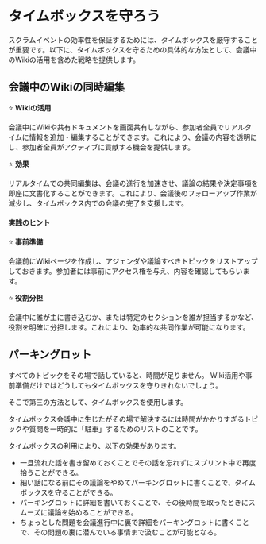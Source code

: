 # タイムボックスを守ろう

スクラムイベントの効率性を保証するためには、タイムボックスを厳守することが重要です。以下に、タイムボックスを守るための具体的な方法として、会議中のWikiの活用を含めた戦略を提供します。

## 会議中のWikiの同時編集

:star: **Wikiの活用**

会議中にWikiや共有ドキュメントを画面共有しながら、参加者全員でリアルタイムに情報を追加・編集することができます。これにより、会議の内容を透明にし、参加者全員がアクティブに貢献する機会を提供します。

:star: **効果**

リアルタイムでの共同編集は、会議の進行を加速させ、議論の結果や決定事項を即座に文書化することができます。これにより、会議後のフォローアップ作業が減少し、タイムボックス内での会議の完了を支援します。

#### 実践のヒント

:star: **事前準備**

会議前にWikiページを作成し、アジェンダや議論すべきトピックをリストアップしておきます。参加者には事前にアクセス権を与え、内容を確認してもらいます。

:star: **役割分担**

会議中に誰が主に書き込むか、または特定のセクションを誰が担当するかなど、役割を明確に分担します。これにより、効率的な共同作業が可能になります。


## パーキングロット

すべてのトピックをその場で話していると、時間が足りません。
Wiki活用や事前準備だけではどうしてもタイムボックスを守りきれないでしょう。

そこで第三の方法として、タイムボックスを使用します。

タイムボックス会議中に生じたがその場で解決するには時間がかかりすぎるトピックや質問を一時的に「駐車」するためのリストのことです。

タイムボックスの利用により、以下の効果があります。

- 一旦流れた話を書き留めておくことでその話を忘れずにスプリント中で再度拾うことができる。
- 細い話になる前にその議論をやめてパーキングロットに書くことで、タイムボックスを守ることができる。
- パーキングロットに詳細を書いておくことで、その後時間を取ったときにスムーズに議論を始めることができる。
- ちょっとした問題を会議進行中に裏で詳細をパーキングロットに書くことで、その問題の裏に潜んでいる事情まで汲むことが可能となる。

